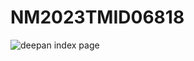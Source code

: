 # NM2023TMID06818
![deepan index page](https://github.com/deepandp24/NM2023TMID06818/assets/132332394/9d2b436f-16bc-4914-a2ce-f78cf33e4b3e)
